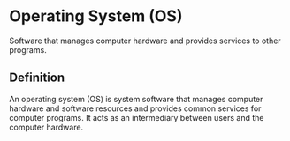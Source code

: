# Operating System (OS)

Software that manages computer hardware and provides services to other programs.

## Definition
An operating system (OS) is system software that manages computer hardware and software resources and provides common services for computer programs. It acts as an intermediary between users and the computer hardware.
